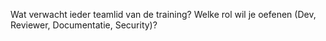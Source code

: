 Wat verwacht ieder teamlid van de training? 
Welke rol wil je oefenen (Dev, Reviewer, Documentatie, Security)? 
